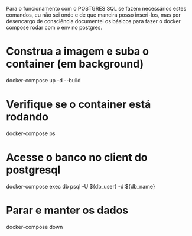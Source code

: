 Para o funcionamento com o POSTGRES SQL se fazem necessários estes comandos, eu não sei onde e de que maneira posso inseri-los, mas por desencargo de consciência documentei os básicos para fazer o docker compose rodar com o env no postgres.


# Construa a imagem e suba o container (em background)
docker-compose up -d --build

# Verifique se o container está rodando
docker-compose ps

# Acesse o banco no client do postgresql
docker-compose exec db psql -U ${db_user} -d ${db_name}

# Parar e manter os dados
docker-compose down